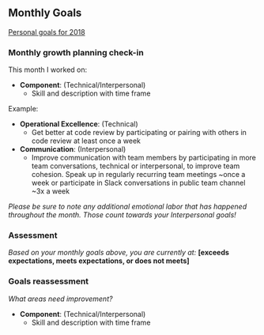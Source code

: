 ## Monthly Goals

[Personal goals for 2018](annual-goals.md)

### Monthly growth planning check-in

This month I worked on:


- **Component**: (Technical/Interpersonal)
  - Skill and description with time frame

Example:

- **Operational Excellence**: (Technical)
  - Get better at code review by participating or pairing with others in code review at least once a week
- **Communication**: (Interpersonal)
  - Improve communication with team members by participating in more team conversations, technical or interpersonal, to improve team cohesion. Speak up in regularly recurring team meetings ~once a week or participate in Slack conversations in public team channel ~3x a week


_Please be sure to note any additional emotional labor that has happened throughout the month. Those count towards your Interpersonal goals!_

### Assessment

_Based on your monthly goals above, you are currently at:_ **[exceeds expectations, meets expectations, or does not meets]**

### Goals reassessment

_What areas need improvement?_

- **Component**: (Technical/Interpersonal)
  - Skill and description with time frame
